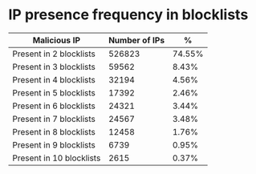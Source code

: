 # IP presence frequency in blocklists
| Malicious IP | Number of IPs | % |
|----|----|----|
| Present in 2 blocklists | 526823 | 74.55% |
| Present in 3 blocklists | 59562 | 8.43% |
| Present in 4 blocklists | 32194 | 4.56% |
| Present in 5 blocklists | 17392 | 2.46% |
| Present in 6 blocklists | 24321 | 3.44% |
| Present in 7 blocklists | 24567 | 3.48% |
| Present in 8 blocklists | 12458 | 1.76% |
| Present in 9 blocklists | 6739 | 0.95% |
| Present in 10 blocklists | 2615 | 0.37% |
